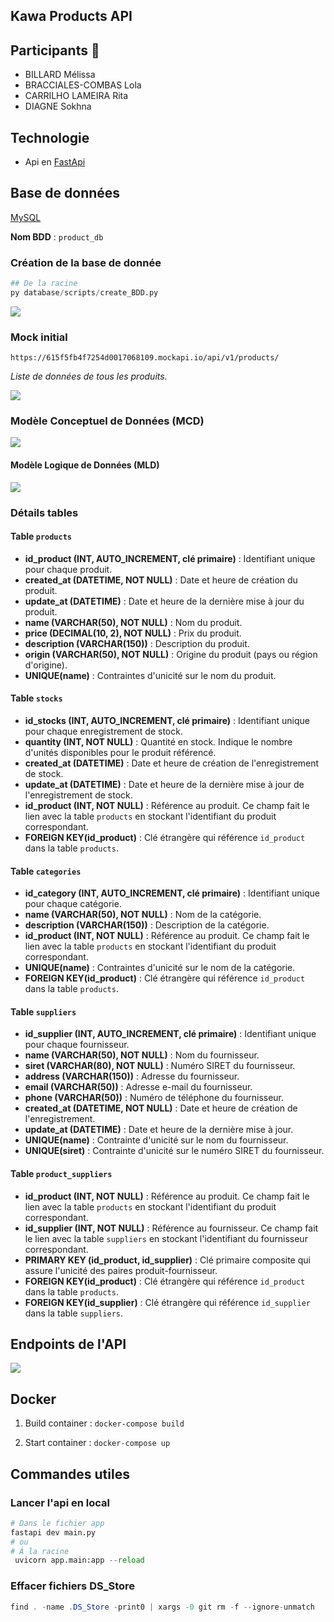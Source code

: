## Kawa Products API 

## Participants 👥
- BILLARD Mélissa
- BRACCIALES-COMBAS Lola
- CARRILHO LAMEIRA Rita
- DIAGNE Sokhna

## Technologie 
- Api en [FastApi](https://fastapi.tiangolo.com/)

## Base de données

[MySQL](https://www.mysql.com/fr/)

**Nom BDD** : ``product_db``

### Création de la base de donnée
```python
## De la racine 
py database/scripts/create_BDD.py
```
![](/assets/create_bdd-2.png)

### Mock initial 
```
https://615f5fb4f7254d0017068109.mockapi.io/api/v1/products/
```
*Liste de données de tous les produits.*

![](/assets/mock.png)

### Modèle Conceptuel de Données (MCD)
![](/assets/MCD-3.png)

#### Modèle Logique de Données (MLD)
![](/assets/mld-3.png)

### Détails tables

#### Table `products`
- **id_product (INT, AUTO_INCREMENT, clé primaire)** : Identifiant unique pour chaque produit.
- **created_at (DATETIME, NOT NULL)** : Date et heure de création du produit.
- **update_at (DATETIME)** : Date et heure de la dernière mise à jour du produit.
- **name (VARCHAR(50), NOT NULL)** : Nom du produit.
- **price (DECIMAL(10, 2), NOT NULL)** : Prix du produit.
- **description (VARCHAR(150))** : Description du produit.
- **origin (VARCHAR(50), NOT NULL)** : Origine du produit (pays ou région d'origine).
- **UNIQUE(name)** : Contraintes d'unicité sur le nom du produit.

#### Table `stocks`
- **id_stocks (INT, AUTO_INCREMENT, clé primaire)** : Identifiant unique pour chaque enregistrement de stock.
- **quantity (INT, NOT NULL)** : Quantité en stock. Indique le nombre d'unités disponibles pour le produit référencé.
- **created_at (DATETIME)** : Date et heure de création de l'enregistrement de stock.
- **update_at (DATETIME)** : Date et heure de la dernière mise à jour de l'enregistrement de stock.
- **id_product (INT, NOT NULL)** : Référence au produit. Ce champ fait le lien avec la table `products` en stockant l'identifiant du produit correspondant.
- **FOREIGN KEY(id_product)** : Clé étrangère qui référence `id_product` dans la table `products`.

#### Table `categories`
- **id_category (INT, AUTO_INCREMENT, clé primaire)** : Identifiant unique pour chaque catégorie.
- **name (VARCHAR(50), NOT NULL)** : Nom de la catégorie.
- **description (VARCHAR(150))** : Description de la catégorie.
- **id_product (INT, NOT NULL)** : Référence au produit. Ce champ fait le lien avec la table `products` en stockant l'identifiant du produit correspondant.
- **UNIQUE(name)** : Contraintes d'unicité sur le nom de la catégorie.
- **FOREIGN KEY(id_product)** : Clé étrangère qui référence `id_product` dans la table `products`.

#### Table `suppliers`
- **id_supplier (INT, AUTO_INCREMENT, clé primaire)** : Identifiant unique pour chaque fournisseur.
- **name (VARCHAR(50), NOT NULL)** : Nom du fournisseur.
- **siret (VARCHAR(80), NOT NULL)** : Numéro SIRET du fournisseur.
- **address (VARCHAR(150))** : Adresse du fournisseur.
- **email (VARCHAR(50))** : Adresse e-mail du fournisseur.
- **phone (VARCHAR(50))** : Numéro de téléphone du fournisseur.
- **created_at (DATETIME, NOT NULL)** : Date et heure de création de l'enregistrement.
- **update_at (DATETIME)** : Date et heure de la dernière mise à jour.
- **UNIQUE(name)** : Contrainte d'unicité sur le nom du fournisseur.
- **UNIQUE(siret)** : Contrainte d'unicité sur le numéro SIRET du fournisseur.

#### Table `product_suppliers`
- **id_product (INT, NOT NULL)** : Référence au produit. Ce champ fait le lien avec la table `products` en stockant l'identifiant du produit correspondant.
- **id_supplier (INT, NOT NULL)** : Référence au fournisseur. Ce champ fait le lien avec la table `suppliers` en stockant l'identifiant du fournisseur correspondant.
- **PRIMARY KEY (id_product, id_supplier)** : Clé primaire composite qui assure l'unicité des paires produit-fournisseur.
- **FOREIGN KEY(id_product)** : Clé étrangère qui référence `id_product` dans la table `products`.
- **FOREIGN KEY(id_supplier)** : Clé étrangère qui référence `id_supplier` dans la table `suppliers`.

## Endpoints de l'API
![](/assets/api-endpoint.png)

## Docker

1) Build container : ```docker-compose build```

2) Start container : ```docker-compose up```

## Commandes utiles

### Lancer l'api en local
```python
# Dans le fichier app
fastapi dev main.py
# ou
# À la racine
 uvicorn app.main:app --reload
```

### Effacer fichiers DS_Store
```java
find . -name .DS_Store -print0 | xargs -0 git rm -f --ignore-unmatch
```


